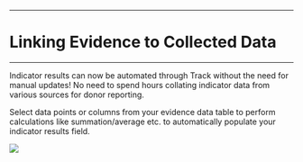 ****
# Linking Evidence to Collected Data
---

Indicator results can now be automated through Track without the need for manual updates! No need to spend hours collating indicator data from various sources for donor reporting.

Select data points or columns from your evidence data table to perform calculations like summation/average etc. to automatically populate your indicator results field.

![](https://lh4.googleusercontent.com/jaJFX0POnv7wwUYlNJZr1WKW2bgKDtwKrXF8nC8Qw60M1NK9YgcYVuyAHq7bQrSW-UUvqGcIIrLxyU14y6910fhSO0rFl_F7LxYSc4leyb52Ebcl_hXP2mGgNugus12nT7woHcBf)


